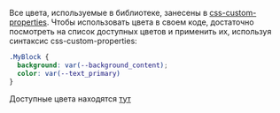 Все цвета, используемые в библиотеке, занесены в [css-custom-properties](https://developer.mozilla.org/en-US/docs/Web/CSS/--*).
Чтобы использовать цвета в своем коде, достаточно посмотреть на список доступных цветов и применить их, используя
синтаксис css-custom-properties:

```css static
.MyBlock {
  background: var(--background_content);
  color: var(--text_primary)
}
```

Доступные цвета находятся [тут](https://github.com/VKCOM/VKUI/blob/master/src/styles/bright_light.css)
